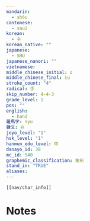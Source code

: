 ```yaml
---
mandarin:
  - shǒu
cantonese:
  - sau2
korean:
  - 수
korean_native: ""
japanese:
  - SHU
japanese_nanori: ""
vietnamese:
middle_chinese_initial: ɕ
middle_chinese_final: ɨu
stroke_count: "4"
radical: 手
skip_number: 4-4-3
grade_level: 1
pos: ""
english:
  - hand
羅馬字: syu
韓文: 슈
joyo_level: "1"
hsk_level: "1"
hanmun_edu_level: 中
danayo_id: 38
mc_id: 540
graphemic_classification: 象形
stand_in: "TRUE"
aliases:
---
```

```meta-bind-embed
[[nav/char_info]]
```

# Notes
